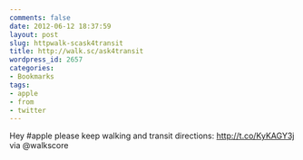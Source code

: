 ```yaml
---
comments: false
date: 2012-06-12 18:37:59
layout: post
slug: httpwalk-scask4transit
title: http://walk.sc/ask4transit
wordpress_id: 2657
categories:
- Bookmarks
tags:
- apple
- from
- twitter
---
```


Hey #apple please keep walking and transit directions: http://t.co/KyKAGY3j via @walkscore
